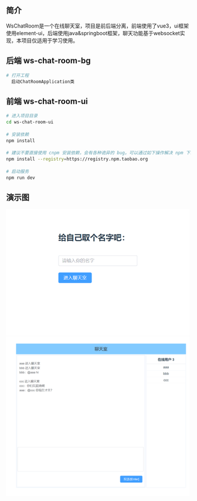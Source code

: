 ## 简介

WsChatRoom是一个在线聊天室，项目是前后端分离，前端使用了vue3，ui框架使用element-ui，后端使用java&springboot框架，聊天功能基于websocket实现，本项目仅适用于学习使用。

## 后端 ws-chat-room-bg

```bash
# 打开工程
  启动ChatRoomApplication类
```
## 前端 ws-chat-room-ui

```bash
# 进入项目目录
cd ws-chat-room-ui

# 安装依赖
npm install

# 建议不要直接使用 cnpm 安装依赖，会有各种诡异的 bug。可以通过如下操作解决 npm 下载速度慢的问题
npm install --registry=https://registry.npm.taobao.org

# 启动服务
npm run dev
```

## 演示图

<img width="500px" src="https://github.com/chinaitman/ws-chat-room/blob/main/QQ%E6%88%AA%E5%9B%BE20240510232336.png" />
<img width="500px" src="https://github.com/chinaitman/ws-chat-room/blob/main/QQ%E6%88%AA%E5%9B%BE20240510232435.png" />

